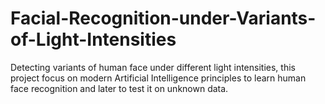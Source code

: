 # Facial-Recognition-under-Variants-of-Light-Intensities
Detecting variants of human face under different light intensities, this project focus on modern Artificial Intelligence principles to learn human face recognition and later to test it on unknown data.
